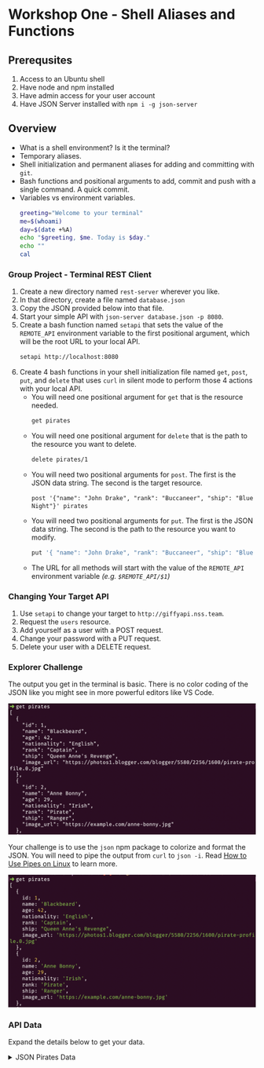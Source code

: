 # Workshop One - Shell Aliases and Functions

## Prerequsites

1. Access to an Ubuntu shell
2. Have node and npm installed
3. Have admin access for your user account
4. Have JSON Server installed with `npm i -g json-server`

## Overview

* What is a shell environment? Is it the terminal?
* Temporary aliases.
* Shell initialization and permanent aliases for adding and committing with `git`.
* Bash functions and positional arguments to add, commit and push with a single command. A quick commit.
* Variables vs environment variables.
    ```sh
    greeting="Welcome to your terminal"
    me=$(whoami)
    day=$(date +%A)
    echo "$greeting, $me. Today is $day."
    echo ""
    cal
    ```

### Group Project - Terminal REST Client

1. Create a new directory named `rest-server` wherever you like.
1. In that directory, create a file named `database.json`
1. Copy the JSON provided below into that file.
1. Start your simple API with `json-server database.json -p 8080`.
1. Create a bash function named `setapi` that sets the value of the `REMOTE_API` environment variable to the first positional argument, which will be the root URL to your local API.
	```sh
	setapi http://localhost:8080
	```
1. Create 4 bash functions in your shell initialization file named `get`, `post`, `put`, and `delete` that uses `curl` in silent mode to perform those 4 actions with your local API.
	* You will need one positional argument for `get` that is the resource needed.
		```sh
		get pirates
		```
	* You will need one positional argument for `delete` that is the path to the resource you want to delete.
		```sh
		delete pirates/1
		```
	* You will need two positional arguments for `post`. The first is the JSON data string. The second is the target resource.
		```
		post '{"name": "John Drake", "rank": "Buccaneer", "ship": "Blue Night"}' pirates
		```
	* You will need two positional arguments for `put`. The first is the JSON data string. The second is the path to the resource you want to modify.
		```sh
		put '{ "name": "John Drake", "rank": "Buccaneer", "ship": "Blue Midnight" }' pirates/51
		```
	* The URL for all methods will start with the value of the `REMOTE_API` environment variable _(e.g. `$REMOTE_API/$1`)_

### Changing Your Target API

1. Use `setapi` to change your target to `http://giffyapi.nss.team`.
1. Request the `users` resource.
1. Add yourself as a user with a POST request.
1. Change your password with a PUT request.
1. Delete your user with a DELETE request.

### Explorer Challenge

The output you get in the terminal is basic. There is no color coding of the JSON like you might see in more powerful editors like VS Code.

![](./images/bare-json.png)

Your challenge is to use the `json` npm package to colorize and format the JSON. You will need to pipe the output from `curl` to `json -i`. Read [How to Use Pipes on Linux](https://www.howtogeek.com/438882/how-to-use-pipes-on-linux/) to learn more.

![](images/colorized-json.png)

### API Data

Expand the details below to get your data.

<details>
<summary>JSON Pirates Data</summary>

```json
{
  "pirates": [
    {
      "id": 1,
      "name": "Blackbeard",
      "rank": "Captain",
      "ship": "Queen Anne's Revenge"
    },
    {
      "id": 2,
      "name": "Anne Bonny",
      "rank": "Pirate",
      "ship": "Ranger"
    },
    {
      "id": 3,
      "name": "Calico Jack",
      "rank": "Captain",
      "ship": "The Revenge"
    },
    {
      "id": 4,
      "name": "Captain Kidd",
      "rank": "Captain",
      "ship": "Adventure Galley"
    },
    {
      "id": 5,
      "name": "Charles Vane",
      "rank": "Captain",
      "ship": "Ranger"
    },
    {
      "id": 6,
      "name": "Edward England",
      "rank": "Captain",
      "ship": "Pearl"
    },
    {
      "id": 7,
      "name": "Edward Teach",
      "rank": "Captain",
      "ship": "Queen Anne's Revenge"
    },
    {
      "id": 8,
      "name": "Henry Avery",
      "rank": "Captain",
      "ship": "Fancy"
    },
    {
      "id": 9,
      "name": "Henry Morgan",
      "rank": "Captain",
      "ship": "Satisfaction"
    },
    {
      "id": 10,
      "name": "Jack Rackham",
      "rank": "Captain",
      "ship": "The Revenge"
    },
    {
      "id": 50,
      "name": "Mary Read",
      "rank": "Pirate",
      "ship": "Ranger"
    }
  ],
  "stories": [
    {
      "id": 2,
      "pirateId": 8,
      "title": "The Ghost Ship",
      "content": "The crew of the merchant ship Mary Celeste were found mysteriously missing, leaving the ship and its valuable cargo untouched. It's been said that the ship still sails the seas, haunting those who cross its path.",
      "date": "1718-09-01"
    },
    {
      "id": 3,
      "pirateId": 3,
      "title": "The Kraken",
      "content": "The Kraken, a massive sea monster, has been the subject of many pirate tales. Its tentacles can stretch for miles and it can easily capsize even the largest ships. Many pirates have met their end at the hands of this fearsome creature.",
      "date": "1718-11-22"
    },
    {
      "id": 149,
      "pirateId": 50,
      "title": "The Curse of the Flying Dutchman",
      "content": "Legend had it that the Flying Dutchman was cursed to sail the seas forever, its crew doomed to an eternal existence as undead pirates. But when a group of adventurers stumbled upon the ship one stormy night, they found that the curse was all too real. Now they must find a way to break the curse before it's too late.",
      "date": "1722-10-15"
    },
    {
      "id": 56,
      "title": "The Battle of Blackbeard's Bay",
      "content": "It was a fierce battle that raged on for hours. The sound of cannons and the clash of swords echoed across the bay. The pirates fought with all their might, determined to come out on top. In the end, it was Blackbeard's crew that emerged victorious, with a chest full of treasure to show for it.",
      "pirateId": 2,
      "date": "1718-09-01"
    },
    {
      "id": 57,
      "title": "The Curse of the Kraken",
      "content": "Legend had it that the Kraken would rise from the depths of the ocean to claim any ship that sailed too close to its lair. The crew of the Black Pearl had heard the tales, but they didn't believe them. That was until they saw the monstrous creature rise from the waves, its tentacles reaching out to grab them. They fought with all their might, but in the end, only a few managed to escape with their lives.",
      "pirateId": 5,
      "date": "1718-09-01"
    },
    {
      "id": 58,
      "title": "The Treasure of Captain Kidd",
      "content": "Captain Kidd had buried his treasure on a deserted island, but he had left behind a map that would lead to its location. Many pirates had tried to find the treasure, but none had succeeded. That was until Captain Jack Sparrow got his hands on the map. He and his crew set sail for the island, and after days of searching, they finally found the treasure. It was more gold than they could ever have imagined.",
      "pirateId": 3,
      "date": "1725-05-30"
    },
    {
      "id": 59,
      "title": "The Betrayal of Black Bart",
      "content": "Black Bart was known as one of the fiercest pirates on the high seas. His crew was loyal to him, and they would follow him to the ends of the earth. Or so he thought. One night, while they were anchored off the coast of Jamaica, his first mate led a mutiny against him. Bart fought bravely, but in the end, he was overpowered. He was left marooned on a deserted island, while his crew sailed off with all his treasure.",
      "pirateId": 4,
      "date": "1722-06-22"
    },
    {
      "id": 60,
      "title": "The Revenge of Calico Jack",
      "content": "Calico Jack had been captured by the British Navy and sentenced to hang. But he managed to escape and vowed revenge against the captain who had betrayed him. He spent months planning his revenge, gathering a crew of loyal men and plotting his attack. Finally, the day arrived, and he and his crew stormed the captain's ship. They fought fiercely, but in the end, it was Calico Jack who emerged victorious. He sailed off into the sunset, a hero to his crew and a thorn in the side of the British Navy.",
      "pirateId": 9,
      "date": "1742-08-15"
    }
  ]
}
```
</details>



